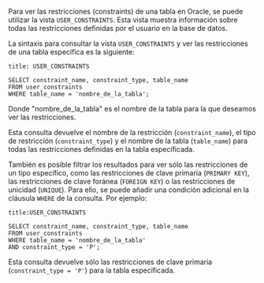 Para ver las restricciones (constraints) de una tabla en Oracle, se puede utilizar la vista `USER_CONSTRAINTS`. Esta vista muestra información sobre todas las restricciones definidas por el usuario en la base de datos.

La sintaxis para consultar la vista `USER_CONSTRAINTS` y ver las restricciones de una tabla específica es la siguiente:

```ad-important
title: USER_CONSTRAINTS
```
```
SELECT constraint_name, constraint_type, table_name
FROM user_constraints
WHERE table_name = 'nombre_de_la_tabla';
```

Donde "nombre_de_la_tabla" es el nombre de la tabla para la que deseamos ver las restricciones.

Esta consulta devuelve el nombre de la restricción (`constraint_name`), el tipo de restricción (`constraint_type`) y el nombre de la tabla (`table_name`) para todas las restricciones definidas en la tabla especificada.

También es posible filtrar los resultados para ver sólo las restricciones de un tipo específico, como las restricciones de clave primaria (`PRIMARY KEY`), las restricciones de clave foránea (`FOREIGN KEY`) o las restricciones de unicidad (`UNIQUE`). Para ello, se puede añadir una condición adicional en la cláusula `WHERE` de la consulta. Por ejemplo:

```ad-example
title:USER_CONSTRAINTS
```
```
SELECT constraint_name, constraint_type, table_name
FROM user_constraints
WHERE table_name = 'nombre_de_la_tabla'
AND constraint_type = 'P';
```

Esta consulta devuelve sólo las restricciones de clave primaria (`constraint_type = 'P'`) para la tabla especificada.
